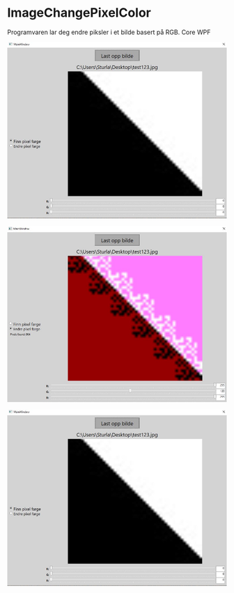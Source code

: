 # ImageChangePixelColor

Programvaren lar deg endre piksler i et bilde basert på RGB. Core WPF <br>

![Eksempel bilde](eksempelBilder/orginalBilde.jpg?raw=true "Eksempel bilde") <br>

![Eksempel bilde](eksempelBilder/endretBilde.jpg?raw=true "Eksempel bilde")

![Alt text](eksempelBilder/orginalBilde.jpg?raw=true "Title")
